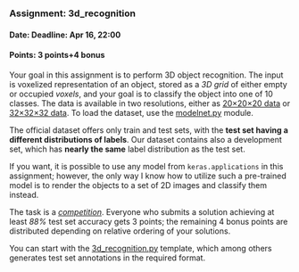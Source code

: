 ### Assignment: 3d_recognition
#### Date: Deadline: Apr 16, 22:00
#### Points: 3 points+4 bonus

Your goal in this assignment is to perform 3D object recognition. The input
is voxelized representation of an object, stored as a _3D grid_ of either empty
or occupied _voxels_, and your goal is to classify the object into one of
10 classes. The data is available in two resolutions, either as
[20×20×20 data](https://ufal.mff.cuni.cz/~straka/courses/npfl138/2324/demos/modelnet20.html)
or [32×32×32 data](https://ufal.mff.cuni.cz/~straka/courses/npfl138/2324/demos/modelnet32.html).
To load the dataset, use the
[modelnet.py](https://github.com/ufal/npfl138/tree/past-2324/labs/07/modelnet.py) module.

The official dataset offers only train and test sets, with the **test set having
a different distributions of labels**. Our dataset contains also a development
set, which has **nearly the same** label distribution as the test set.

If you want, it is possible to use any model from `keras.applications` in
this assignment; however, the only way I know how to utilize such a pre-trained
model is to render the objects to a set of 2D images and classify them instead.

The task is a [_competition_](https://ufal.mff.cuni.cz/courses/npfl138/2324-summer#competitions). Everyone who submits a solution
achieving at least _88%_ test set accuracy gets 3 points; the remaining
4 bonus points are distributed depending on relative ordering of your solutions.

You can start with the
[3d_recognition.py](https://github.com/ufal/npfl138/tree/past-2324/labs/07/3d_recognition.py)
template, which among others generates test set annotations in the required format.
